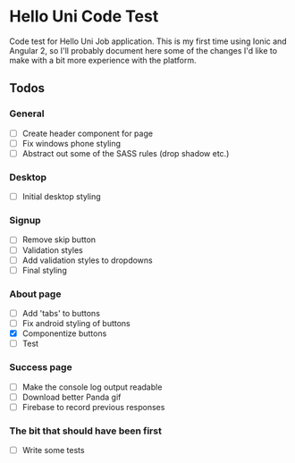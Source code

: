 # Hello Uni Code Test

Code test for Hello Uni Job application. This is my first time using Ionic and Angular 2, so I'll probably document here some of the changes I'd like to make with a bit more experience with the platform. 

## Todos

### General
- [ ] Create header component for page
- [ ] Fix windows phone styling
- [ ] Abstract out some of the SASS rules (drop shadow etc.)

### Desktop
- [ ] Initial desktop styling

### Signup
- [ ] Remove skip button
- [ ] Validation styles
- [ ] Add validation styles to dropdowns
- [ ] Final styling 

### About page
- [ ] Add 'tabs' to buttons
- [ ] Fix android styling of buttons
- [x] Componentize buttons
- [ ] Test

### Success page
- [ ] Make the console log output readable 
- [ ] Download better Panda gif
- [ ] Firebase to record previous responses

### The bit that should have been first
- [ ] Write some tests
